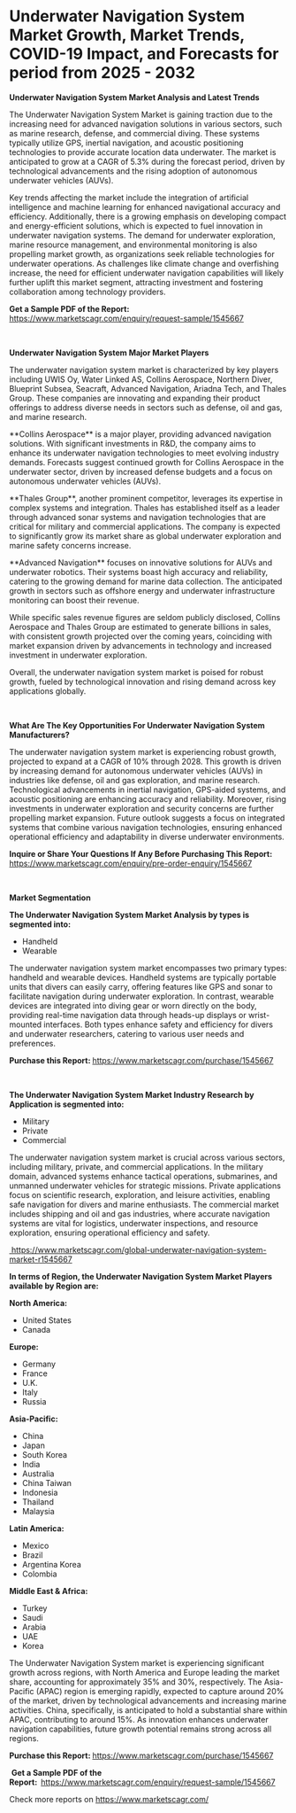 <p><h1>Underwater Navigation System Market Growth, Market Trends, COVID-19 Impact, and Forecasts for period from 2025 - 2032</h1></p><p><strong>Underwater Navigation System Market Analysis and Latest Trends</strong></p>
<p><p>The Underwater Navigation System Market is gaining traction due to the increasing need for advanced navigation solutions in various sectors, such as marine research, defense, and commercial diving. These systems typically utilize GPS, inertial navigation, and acoustic positioning technologies to provide accurate location data underwater. The market is anticipated to grow at a CAGR of 5.3% during the forecast period, driven by technological advancements and the rising adoption of autonomous underwater vehicles (AUVs).</p><p>Key trends affecting the market include the integration of artificial intelligence and machine learning for enhanced navigational accuracy and efficiency. Additionally, there is a growing emphasis on developing compact and energy-efficient solutions, which is expected to fuel innovation in underwater navigation systems. The demand for underwater exploration, marine resource management, and environmental monitoring is also propelling market growth, as organizations seek reliable technologies for underwater operations. As challenges like climate change and overfishing increase, the need for efficient underwater navigation capabilities will likely further uplift this market segment, attracting investment and fostering collaboration among technology providers.</p></p>
<p><strong>Get a Sample PDF of the Report:&nbsp;</strong> <a href="https://www.marketscagr.com/enquiry/request-sample/1545667?utm_campaign=2215&utm_medium=2&utm_source=Github&utm_content=ia&utm_term=17022025&utm_id=underwater-navigation-system">https://www.marketscagr.com/enquiry/request-sample/1545667</a></p>
<p>&nbsp;</p>
<p><strong>Underwater Navigation System Major Market Players</strong></p>
<p><p>The underwater navigation system market is characterized by key players including UWIS Oy, Water Linked AS, Collins Aerospace, Northern Diver, Blueprint Subsea, Seacraft, Advanced Navigation, Ariadna Tech, and Thales Group. These companies are innovating and expanding their product offerings to address diverse needs in sectors such as defense, oil and gas, and marine research.</p><p>**Collins Aerospace** is a major player, providing advanced navigation solutions. With significant investments in R&D, the company aims to enhance its underwater navigation technologies to meet evolving industry demands. Forecasts suggest continued growth for Collins Aerospace in the underwater sector, driven by increased defense budgets and a focus on autonomous underwater vehicles (AUVs).</p><p>**Thales Group**, another prominent competitor, leverages its expertise in complex systems and integration. Thales has established itself as a leader through advanced sonar systems and navigation technologies that are critical for military and commercial applications. The company is expected to significantly grow its market share as global underwater exploration and marine safety concerns increase.</p><p>**Advanced Navigation** focuses on innovative solutions for AUVs and underwater robotics. Their systems boast high accuracy and reliability, catering to the growing demand for marine data collection. The anticipated growth in sectors such as offshore energy and underwater infrastructure monitoring can boost their revenue.</p><p>While specific sales revenue figures are seldom publicly disclosed, Collins Aerospace and Thales Group are estimated to generate billions in sales, with consistent growth projected over the coming years, coinciding with market expansion driven by advancements in technology and increased investment in underwater exploration.</p><p>Overall, the underwater navigation system market is poised for robust growth, fueled by technological innovation and rising demand across key applications globally.</p></p>
<p>&nbsp;</p>
<p><strong>What Are The Key Opportunities For Underwater Navigation System Manufacturers?</strong></p>
<p><p>The underwater navigation system market is experiencing robust growth, projected to expand at a CAGR of 10% through 2028. This growth is driven by increasing demand for autonomous underwater vehicles (AUVs) in industries like defense, oil and gas exploration, and marine research. Technological advancements in inertial navigation, GPS-aided systems, and acoustic positioning are enhancing accuracy and reliability. Moreover, rising investments in underwater exploration and security concerns are further propelling market expansion. Future outlook suggests a focus on integrated systems that combine various navigation technologies, ensuring enhanced operational efficiency and adaptability in diverse underwater environments.</p></p>
<p><strong>Inquire or Share Your Questions If Any Before Purchasing This Report:</strong> <a href="https://www.marketscagr.com/enquiry/pre-order-enquiry/1545667?utm_campaign=2215&utm_medium=2&utm_source=Github&utm_content=ia&utm_term=17022025&utm_id=underwater-navigation-system">https://www.marketscagr.com/enquiry/pre-order-enquiry/1545667</a></p>
<p>&nbsp;</p>
<p><strong>Market Segmentation</strong></p>
<p><strong>The Underwater Navigation System Market Analysis by types is segmented into:</strong></p>
<p><ul><li>Handheld</li><li>Wearable</li></ul></p>
<p><p>The underwater navigation system market encompasses two primary types: handheld and wearable devices. Handheld systems are typically portable units that divers can easily carry, offering features like GPS and sonar to facilitate navigation during underwater exploration. In contrast, wearable devices are integrated into diving gear or worn directly on the body, providing real-time navigation data through heads-up displays or wrist-mounted interfaces. Both types enhance safety and efficiency for divers and underwater researchers, catering to various user needs and preferences.</p></p>
<p><strong>Purchase this Report:&nbsp;</strong><a href="https://www.marketscagr.com/purchase/1545667?utm_campaign=2215&utm_medium=2&utm_source=Github&utm_content=ia&utm_term=17022025&utm_id=underwater-navigation-system">https://www.marketscagr.com/purchase/1545667</a></p>
<p>&nbsp;</p>
<p><strong>The Underwater Navigation System Market Industry Research by Application is segmented into:</strong></p>
<p><ul><li>Military</li><li>Private</li><li>Commercial</li></ul></p>
<p><p>The underwater navigation system market is crucial across various sectors, including military, private, and commercial applications. In the military domain, advanced systems enhance tactical operations, submarines, and unmanned underwater vehicles for strategic missions. Private applications focus on scientific research, exploration, and leisure activities, enabling safe navigation for divers and marine enthusiasts. The commercial market includes shipping and oil and gas industries, where accurate navigation systems are vital for logistics, underwater inspections, and resource exploration, ensuring operational efficiency and safety.</p></p>
<p><a href="https://www.marketscagr.com/global-underwater-navigation-system-market-r1545667?utm_campaign=2215&utm_medium=2&utm_source=Github&utm_content=ia&utm_term=17022025&utm_id=underwater-navigation-system">&nbsp;https://www.marketscagr.com/global-underwater-navigation-system-market-r1545667</a></p>
<p><strong>In terms of Region, the Underwater Navigation System Market Players available by Region are:</strong></p>
<p>
    <p> <strong> North America: </strong>
        <ul>
            <li>United States</li>
            <li>Canada</li>
        </ul>
        </p> 
    <p> <strong> Europe: </strong>
        <ul>
            <li>Germany</li>
            <li>France</li>
            <li>U.K.</li>
            <li>Italy</li>
            <li>Russia</li>
        </ul>
        </p> 
    <p> <strong> Asia-Pacific: </strong>
        <ul>
            <li>China</li>
            <li>Japan</li>
            <li>South Korea</li>
            <li>India</li>
            <li>Australia</li>
            <li>China Taiwan</li>
            <li>Indonesia</li>
            <li>Thailand</li>
            <li>Malaysia</li>
        </ul>
        </p> 
    <p> <strong> Latin America: </strong>
        <ul>
            <li>Mexico</li>
            <li>Brazil</li>
            <li>Argentina Korea</li>
            <li>Colombia</li>
        </ul>
        </p> 
    <p> <strong> Middle East & Africa: </strong>
        <ul>
            <li>Turkey</li>
            <li>Saudi</li>
            <li>Arabia</li>
            <li>UAE</li>
            <li>Korea</li>
        </ul>
    </p>
    </p>
<p><p>The Underwater Navigation System market is experiencing significant growth across regions, with North America and Europe leading the market share, accounting for approximately 35% and 30%, respectively. The Asia-Pacific (APAC) region is emerging rapidly, expected to capture around 20% of the market, driven by technological advancements and increasing marine activities. China, specifically, is anticipated to hold a substantial share within APAC, contributing to around 15%. As innovation enhances underwater navigation capabilities, future growth potential remains strong across all regions.</p></p>
<p><strong>Purchase this Report: </strong><a href="https://www.marketscagr.com/purchase/1545667?utm_campaign=2215&utm_medium=2&utm_source=Github&utm_content=ia&utm_term=17022025&utm_id=underwater-navigation-system">https://www.marketscagr.com/purchase/1545667</a></p>
<p>&nbsp;<strong>Get a Sample PDF of the Report:&nbsp;&nbsp;</strong><a href="https://www.marketscagr.com/enquiry/request-sample/1545667?utm_campaign=2215&utm_medium=2&utm_source=Github&utm_content=ia&utm_term=17022025&utm_id=underwater-navigation-system">https://www.marketscagr.com/enquiry/request-sample/1545667</a></p>
<p><strong></strong></p>
<p>Check more reports on <a href="https://www.marketscagr.com/?utm_campaign=2215&utm_medium=2&utm_source=Github&utm_content=ia&utm_term=17022025&utm_id=underwater-navigation-system">https://www.marketscagr.com/</a></p>